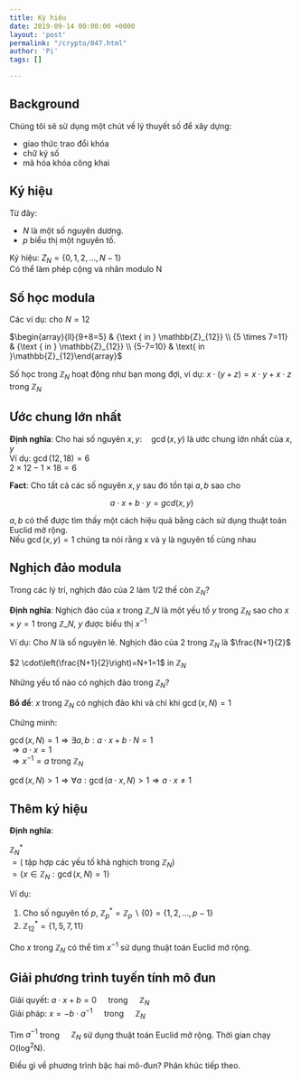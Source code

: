 ```yaml
---
title: Ký hiệu
date: 2019-09-14 00:00:00 +0000
layout: 'post'
permalink: "/crypto/047.html"
author: 'Pi'
tags: []

---
```


## Background

Chúng tôi sẽ sử dụng một chút về lý thuyết số để xây dựng:
- giao thức trao đổi khóa
- chữ ký số
- mã hóa khóa công khai

## Ký hiệu

Từ đây:
- $N$ là một số nguyên dương.
- $p$ biểu thị một nguyên tố.

Ký hiệu: $Z_{N}=\{0,1,2, \ldots, N-1\}$<br/>
Có thể làm phép cộng và nhân modulo N

## Số học modula

Các ví dụ: cho $N=12$

$\begin{array}{ll}{9+8=5} & {\text { in } \mathbb{Z}_{12}} \\ {5 \times 7=11} & {\text { in } \mathbb{Z}_{12}} \\ {5-7=10} & \text{ in }\mathbb{Z}_{12}\end{array}$

Số học trong $\mathbb{Z}_{N}$ hoạt động như bạn mong đợi, ví dụ: $x \cdot(y+z)=x \cdot y+x \cdot z$ trong $\mathbb{Z}_{N}$

## Ước chung lớn nhất

<b>Định nghĩa</b>: Cho hai số nguyên $x, y : \quad \operatorname{gcd}(x, y)$ là ước chung lớn nhất của $x, y$<br/>
Ví dụ: $\operatorname{gcd}(12,18)=6$<br/>
$2 \times 12 -1 \times 18=6$

<b>Fact</b>: Cho tất cả các số nguyên $x, y$ sau đó tồn tại $a, b$ sao cho

$$
a \cdot x+b \cdot y=g c d(x, y)
$$

$a, b$ có thể được tìm thấy một cách hiệu quả bằng cách sử dụng thuật toán Euclid mở rộng.<br/>
Nếu $\operatorname{gcd}(x, y)=1$ chúng ta nói rằng x và y là nguyên tố cùng nhau

## Nghịch đảo modula

Trong các lý trí, nghịch đảo của $2$ làm $1/2$ thế còn $\mathbb{Z}_{N}$?

<b>Định nghĩa</b>: Nghịch đảo của $x$ trong $\mathbb{Z}\_{N}$ là một yếu tố $y$ trong $\mathbb{Z}_{N}$ sao cho $x \times y = 1$ trong $\mathbb{Z}\_{N}$, $y$ được biểu thị $x^{-1}$

Ví dụ: Cho $N$ là số nguyên lẻ. Nghịch đảo của $2$ trong $\mathbb{Z}_{N}$ là $\frac{N+1}{2}$

$2 \cdot\left(\frac{N+1}{2}\right)=N+1=1$ in $\mathbb{Z}_{N}$

Những yếu tố nào có nghịch đảo trong $\mathbb{Z}_{N}$?

<b>Bổ đề</b>: $x$ trong $\mathbb{Z}_{N}$ có nghịch đảo khi và chỉ khi $\operatorname{gcd}(x, N)=1$

Chứng minh:

$\operatorname{gcd}(x, N)=1 \Rightarrow \exists a, b : a \cdot x+b \cdot N=1$<br/>
$\Rightarrow a \cdot x=1$<br/>
$\Rightarrow x^{-1} = a$ trong $\mathbb{Z}_{N}$

$\operatorname{gcd}(x, N)>1 \Rightarrow \forall a : \operatorname{gcd}(a \cdot x, N)>1 \Rightarrow a \cdot x \neq 1$

## Thêm ký hiệu

<b>Định nghĩa</b>: 

$\mathbb{Z}_{N}^{\ast}$<br/>
$=\left(\text { tập hợp các yếu tố khả nghịch trong } \mathbb{Z}_{N}\right)$<br/>
$=\left\{x \in \mathbb{Z}_{N} : \operatorname{gcd}(x, N)=1\right\}$

Ví dụ:
1. Cho số nguyên tố $p$, $\mathbb{Z}_{p}^{\ast}=\mathbb{Z}_{p} \backslash\{0\}=\{1,2, \ldots, p-1\}$
2. $\mathbb{Z}_{12}^{\ast}=\{1,5,7,11\}$

Cho $x$ trong $\mathbb{Z}_{N}$ có thể tìm $x^{-1}$ sử dụng thuật toán Euclid mở rộng.

## Giải phương trình tuyến tính mô đun

Giải quyết: $a \cdot x+b=0 \quad$ trong $\quad \mathbb{Z}_{N}$<br/>
Giải pháp: $x=-b \cdot a^{-1} \quad$ trong $\quad \mathbb{Z}_{N}$

Tìm $a^{-1}$ trong $\quad \mathbb{Z}_{N}$ sử dụng thuật toán Euclid mở rộng. Thời gian chạy $\mathrm{O}\left(\log ^{2} \mathrm{N}\right)$.

Điều gì về phương trình bậc hai mô-đun? Phân khúc tiếp theo.
